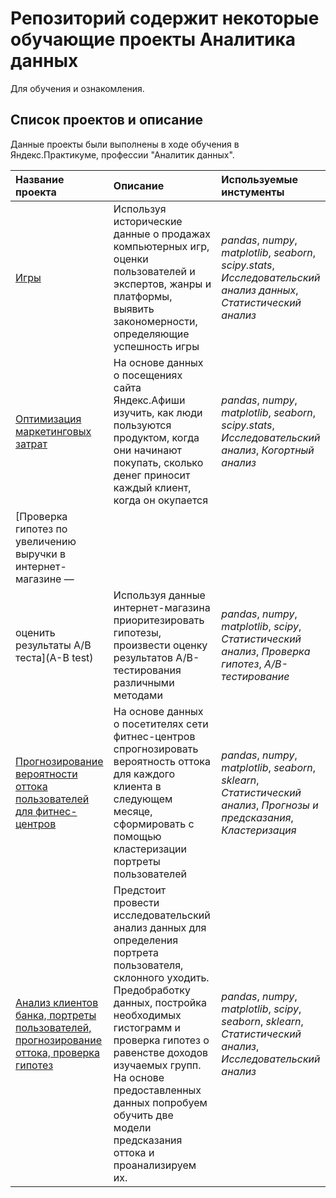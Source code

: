 # Репозиторий содержит некоторые обучающие проекты Аналитика данных

Для обучения и ознакомления.

## Список проектов и описание

Данные проекты были выполнены в ходе обучения в Яндекс.Практикуме, профессии "Аналитик данных".

| Название проекта | Описание | Используемые инстументы | 
| :---------------------- | :---------------------- | :---------------------- |
| [Игры](games) | Используя исторические данные о продажах компьютерных игр, оценки пользователей и экспертов, жанры и платформы, выявить закономерности, определяющие успешность игры| *pandas*, *numpy*, *matplotlib*, *seaborn*, *scipy.stats*, *Исследовательский анализ данных*, *Статистический анализ*|
| [Оптимизация маркетинговых затрат](Metrics,Cohorts,Economy) | На основе данных о посещениях сайта Яндекс.Афиши изучить, как люди пользуются продуктом, когда они начинают покупать, сколько денег приносит каждый клиент, когда он окупается| *pandas*, *numpy*, *matplotlib*, *seaborn*, *scipy.stats*, *Исследовательский анализ*, *Когортный анализ*|
| [Проверка гипотез по увеличению выручки в интернет-магазине —
оценить результаты A/B теста](A-B test) | Используя данные интернет-магазина приоритезировать гипотезы, произвести оценку результатов A/B-тестирования различными методами|*pandas*, *numpy*, *matplotlib*, *scipy*, *Статистический анализ*, *Проверка гипотез*, *A/B-тестирование*|
| [Прогнозирование вероятности оттока пользователей для фитнес-центров](MachineLearning) | На основе данных о посетителях сети фитнес-центров спрогнозировать вероятность оттока для каждого клиента в следующем месяце, сформировать с помощью кластеризации портреты пользователей| *pandas*, *numpy*, *matplotlib*, *seaborn*, *sklearn*, *Статистический анализ*, *Прогнозы и предсказания*, *Кластеризация*|
| [Анализ клиентов банка, портреты пользователей, прогнозирование оттока, проверка гипотез](Bank) | Предстоит провести исследовательский анализ данных для определения портрета пользователя, склонного уходить. Предобработку данных, постройка необходимых гистограмм и проверка гипотез о равенстве доходов изучаемых групп. На основе предоставленных данных попробуем обучить две модели предсказания оттока и проанализируем их.| *pandas*, *numpy*, *matplotlib*, *scipy*, *seaborn*, *sklearn*, *Статистический анализ*, *Исследовательский анализ*|

